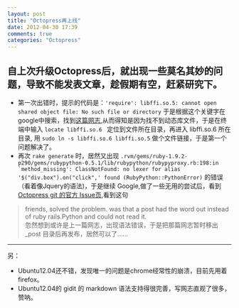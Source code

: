 ```yaml
---
layout: post
title: "Octopress再上线"
date: 2012-04-30 17:39
comments: true
categories: "Octopress"
---
```

  自上次升级Octopress后，就出现一些莫名其妙的问题，导致不能发表文章，趁假期有空，赶紧研究下。
-------------
  * 第一次出错时，提示的代码是：`'require': libffi.so.5: cannot open shared object file: No such file or directory` 于是根据这个关键字在google中搜索，找到[这篇网志](http://xwsoul.com/posts/345),从而得知是因为找不到动态库文件，于是在终端中输入 `locate libffi.so.6 ` 定位到文件所在目录，再进入 libffi.so.6 所在目录, 用 `sudo ln -s libffi.so.6 libffi.so.5` 做个文件链接，于是第一个问题解决了。  
  * 再次 `rake generate` 时，居然又出现 ``.rvm/gems/ruby-1.9.2-p290/gems/rubypython-0.5.1/lib/rubypython/rubypyproxy.rb:198:in `method_missing': ClassNotFound: no lexer for alias '$("div.box").on("click",' found (RubyPython::PythonError)`` 的错误（看着像Jquery的语法)，于是继续 Google,做了一些无用的尝试后，看到 [Octopress git 的官方 Issue页](https://github.com/imathis/octopress/issues/440),看到这句
 >friends, solved the problem. was that a post had the word out instead of ruby rails.Python and could not read it.  
忽然想到或许是上一篇网志，出现语法错误，于是把那篇网志暂时移出 _post 目录后再发布，居然可以了……  
-------------------
另：  
+   Ubuntu12.04还不错，发现唯一的问题是chrome经常性的崩溃，目前先用着 firefox。  
+   Ubuntu12.04的 gidit 的 markdown 语法支持得很完善，写网志直观了很多，赞呐。
